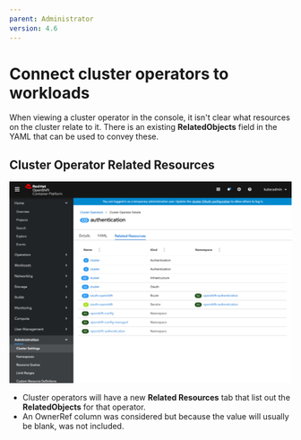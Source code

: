 ```yaml
---
parent: Administrator
version: 4.6
---
```


# Connect cluster operators to workloads

When viewing a cluster operator in the console, it isn't clear what resources on the cluster relate to it. There is an existing **RelatedObjects** field in the YAML that can be used to convey these.

## Cluster Operator Related Resources

![Cluster Operator Related Resources](img/0-1-clusterOperator-relatedResources.png)
- Cluster operators will have a new **Related Resources** tab that list out the **RelatedObjects** for that operator.
- An OwnerRef column was considered but because the value will usually be blank, was not included.